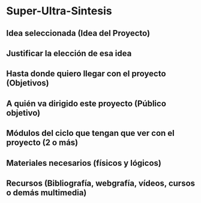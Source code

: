 # Super-Ultra-Sintesis


## Idea seleccionada (Idea del Proyecto)


## Justificar la elección de esa idea

## Hasta donde quiero llegar con el proyecto (Objetivos)

## A quién va dirigido este proyecto (Público objetivo)

## Módulos del ciclo que tengan que ver con el proyecto (2 o más)

## Materiales necesarios (físicos y lógicos)

## Recursos (Bibliografía, webgrafía, vídeos, cursos o demás multimedia)
